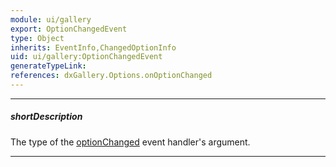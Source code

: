 ```yaml
---
module: ui/gallery
export: OptionChangedEvent
type: Object
inherits: EventInfo,ChangedOptionInfo
uid: ui/gallery:OptionChangedEvent
generateTypeLink: 
references: dxGallery.Options.onOptionChanged
---
```

---
##### shortDescription
The type of the [optionChanged]({basewidgetpath}/Events/#optionChanged) event handler's argument.

---
<!-- Description goes here -->